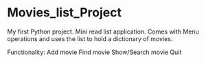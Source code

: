 # Movies_list_Project

My first Python project.
Mini read list application.
Comes with Menu operations and uses the list to hold a dictionary of movies.

Functionality:
Add movie
Find movie
Show/Search movie
Quit 
